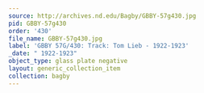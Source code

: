 ```yaml
---
source: http://archives.nd.edu/Bagby/GBBY-57g430.jpg
pid: GBBY-57g430
order: '430'
file_name: GBBY-57g430.jpg
label: 'GBBY 57G/430: Track: Tom Lieb - 1922-1923'
_date: " 1922-1923"
object_type: glass plate negative
layout: generic_collection_item
collection: bagby
---
```

